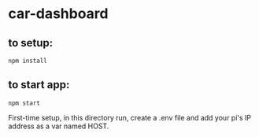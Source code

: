 # car-dashboard
## to setup:
```
npm install
```

## to start app:
```
npm start
```

First-time setup, in this directory run, create a .env file and add your pi's IP address
as a var named HOST.